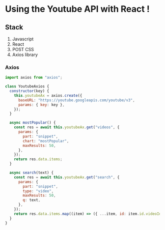 # Using the Youtube API with React !
## Stack
1. Javascript
2. React
3. POST CSS
4. Axios library


### Axios
```javascript
import axios from "axios";

class YoutubeAxios {
  constructor(key) {
    this.youtubeAx = axios.create({
      baseURL: "https://youtube.googleapis.com/youtube/v3",
      params: { key: key },
    });
  }

  async mostPopular() {
    const res = await this.youtubeAx.get("videos", {
      params: {
        part: "snippet",
        chart: "mostPopular",
        maxResults: 50,
      },
    });
    return res.data.items;
  }

  async search(text) {
    const res = await this.youtubeAx.get("search", {
      params: {
        part: "snippet",
        type: "video",
        maxResults: 50,
        q: text,
      },
    });
    return res.data.items.map((item) => ({ ...item, id: item.id.videoId }));
  }
}


```
